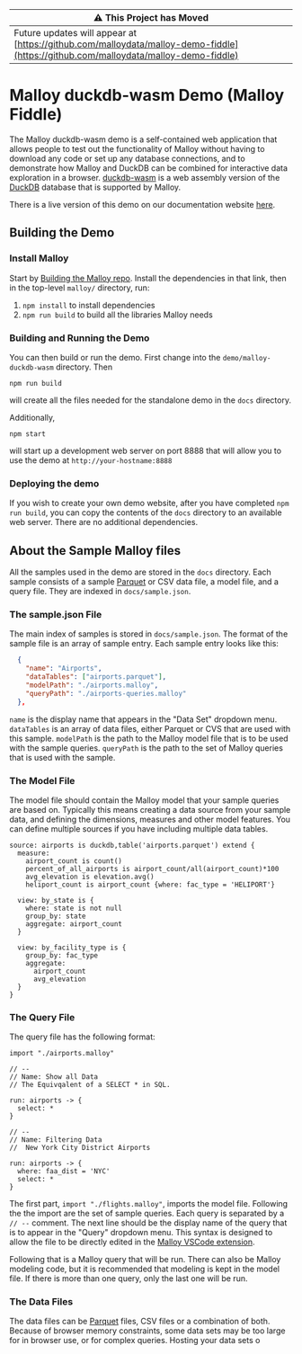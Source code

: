 | :warning: This Project has Moved                                                                                                   |
| ---------------------------------------------------------------------------------------------------------------------------------- |
| Future updates will appear at [https://github.com/malloydata/malloy-demo-fiddle](https://github.com/malloydata/malloy-demo-fiddle) |

# Malloy duckdb-wasm Demo (Malloy Fiddle)

The Malloy duckdb-wasm demo is a self-contained web application that allows people to test out the functionality of Malloy without having to download any code or set up any database connections, and to demonstrate how Malloy and DuckDB can be combined for interactive data exploration in a browser. [duckdb-wasm](https://github.com/duckdb/duckdb-wasm) is a web assembly version of the [DuckDB](https://duckdb.org) database that is supported by Malloy.

There is a live version of this demo on our documentation website [here](https://docs.malloydata.dev/malloy/fiddle/index.html).

## Building the Demo

### Install Malloy

Start by [Building the Malloy repo](https://github.com/malloydata/malloy/blob/main/developing.md). Install the dependencies in that link, then in the top-level `malloy/` directory, run:

1. `npm install` to install dependencies
2. `npm run build` to build all the libraries Malloy needs

### Building and Running the Demo

You can then build or run the demo. First change into the `demo/malloy-duckdb-wasm` directory. Then

```
npm run build
```

will create all the files needed for the standalone demo in the `docs` directory.

Additionally,

```
npm start
```

will start up a development web server on port 8888 that will allow you to use the demo at `http://your-hostname:8888`

### Deploying the demo

If you wish to create your own demo website, after you have completed `npm run build`, you can copy the contents of the `docs` directory to an available web server. There are no additional dependencies.

## About the Sample Malloy files

All the samples used in the demo are stored in the `docs` directory. Each sample consists of a sample [Parquet](https://parquet.apache.org/) or CSV data file, a model file, and a query file. They are indexed in `docs/sample.json`.

### The sample.json File

The main index of samples is stored in `docs/sample.json`. The format of the sample file is an array of sample entry. Each sample entry looks like this:

```json
  {
    "name": "Airports",
    "dataTables": ["airports.parquet"],
    "modelPath": "./airports.malloy",
    "queryPath": "./airports-queries.malloy"
  },
```

`name` is the display name that appears in the "Data Set" dropdown menu. `dataTables` is an array of data files, either Parquet or CVS that are used with this sample. `modelPath` is the path to the Malloy model file that is to be used
with the sample queries. `queryPath` is the path to the set of Malloy queries that is used with the sample.

### The Model File

The model file should contain the Malloy model that your sample queries are based on. Typically this means creating a data source from your sample data,
and defining the dimensions, measures and other model features. You can define multiple sources if you have including multiple data tables.

```malloy
source: airports is duckdb,table('airports.parquet') extend {
  measure:
    airport_count is count()
    percent_of_all_airports is airport_count/all(airport_count)*100
    avg_elevation is elevation.avg()
    heliport_count is airport_count {where: fac_type = 'HELIPORT'}

  view: by_state is {
    where: state is not null
    group_by: state
    aggregate: airport_count
  }

  view: by_facility_type is {
    group_by: fac_type
    aggregate:
      airport_count
      avg_elevation
  }
}
```

### The Query File

The query file has the following format:

```malloy
import "./airports.malloy"

// --
// Name: Show all Data
// The Equivqalent of a SELECT * in SQL.

run: airports -> {
  select: *
}

// --
// Name: Filtering Data
//  New York City District Airports

run: airports -> {
  where: faa_dist = 'NYC'
  select: *
}
```

The first part, `import "./flights.malloy"`, imports the model file. Following the the import are the set of sample queries. Each query is separated by a `// --` comment. The next line should be the display name of the query that is to appear in the "Query" dropdown menu. This syntax is designed to allow the file to be directly edited in the [Malloy VSCode extension](https://marketplace.visualstudio.com/items?itemName=malloydata.malloy-vscode).

Following that is a Malloy query that will be run. There can also be Malloy modeling code, but it is recommended that modeling is kept in the model file. If there is more than one query, only the last one will be run.

### The Data Files

The data files can be [Parquet](https://parquet.apache.org/) files, CSV files or
a combination of both. Because of browser memory constraints, some data sets
may be too large for in browser use, or for complex queries. Hosting your data sets o
